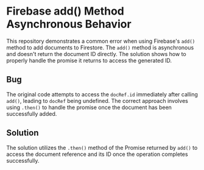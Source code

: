 # Firebase add() Method Asynchronous Behavior

This repository demonstrates a common error when using Firebase's `add()` method to add documents to Firestore.  The `add()` method is asynchronous and doesn't return the document ID directly.  The solution shows how to properly handle the promise it returns to access the generated ID.

## Bug

The original code attempts to access the `docRef.id` immediately after calling `add()`, leading to `docRef` being undefined.  The correct approach involves using `.then()` to handle the promise once the document has been successfully added.

## Solution

The solution utilizes the `.then()` method of the Promise returned by `add()` to access the document reference and its ID once the operation completes successfully.